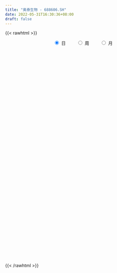 ```yaml
---
title: "奥泰生物 - 688606.SH"
date: 2022-05-31T16:30:36+08:00
draft: false
---
```

{{< rawhtml >}}
    <div style="text-align: center">
        <label style="padding: 1rem;"><input style="margin-right: .5rem" type="radio" name="period" value="D" checked onclick="period_change(this)">日</label>
        <label style="padding: 1rem;"><input style="margin-right: .5rem" type="radio" name="period" value="W" onclick="period_change(this)">周</label>
        <label style="padding: 1rem;"><input style="margin-right: .5rem" type="radio" name="period" value="M" onclick="period_change(this)">月</label>
    </div>
    <div id="chart" style="height: 700px;"></div> 
    <script type="text/javascript">
        const D_v = [7370.12,7080.58,4887.42,4931.06,6567.89,8380.77,6653.48,13882.55,12127.02,8541.48,6606.06,9204.23,5767.66,7088.59,7048.76,4234.0,4208.55,8067.54,4037.28,3907.2,3448.57,6593.92,4471.33,4987.78,5238.61,3923.1,6496.86,13003.81,8377.25,12189.92,7938.81,6950.86,4792.63,3966.23,5059.62,3944.49,4123.0,4747.54,3652.48,4681.92,2436.34,2250.7,4403.44,3867.73,4541.06,5830.29,6277.67,5556.56,5419.99,3870.77,9557.28,8627.46,9802.61,7258.96,6218.01,4397.04,2674.12,2312.0,3123.04,3916.73,2751.47,4195.83,3247.25,3019.6,5003.76,11030.74,3283.39,3376.34,2969.74,3858.92,2714.56,4115.8,4416.92,2384.55,2006.4,1735.1,1916.59,1647.0,2480.98,1823.81,3526.49,2404.89,1948.05,4073.32,3094.58,4123.13,1419.17,1516.85,1905.66,4912.15,2020.32,4127.7,2159.32,1579.55,1660.84,2022.85,1814.64,1355.08,1347.53,1457.07,3740.72,2023.1,2972.91,1815.53,1463.76,1047.57,2988.04,2168.65,2329.46,4478.46,2693.61,5519.26,2690.33,2072.24,2879.51,1529.83,2544.96,2575.84,1876.84,3927.47,2208.24,1581.11,2329.7,1782.47,2124.78,3160.09,2592.32,6446.02,4810.6,6818.01,5994.17,3440.82,2778.39,2503.59,3087.03,2023.04,1433.1,1878.28,1445.17,1346.11,2385.86,1853.49,1505.84,1782.3,3371.69,28657.74,23632.57,12388.21,6491.73,4451.3,4048.74,4158.82,9339.13,6506.81,3172.79,7580.0,4953.53,20180.6,36261.1,56884.72,41602.1,36026.83,28328.1,35939.57,26208.36,31574.27,33799.09,32026.9,15618.69,12183.67,8795.81,12854.38,10810.07,10026.0,9304.88,15369.1,11130.62,16104.5,7925.43,5474.65,12697.26,8460.95,20710.74,17110.12,11648.83,8131.17,13114.47,32361.78,36781.93,18149.66,22947.0,18931.94,23738.57,13876.12,18168.03,14334.73,22369.64,36849.52,35612.23,16900.93,19958.24,14678.36,15677.98,14994.59,15972.16,8878.15,12867.93,12644.66,11859.96,7861.73,67624.55,44491.87,26349.95,20632.6,15334.04,16938.12,16369.34,18843.37,13760.85,30448.12,21017.72,11942.43,10392.89,12239.79,11870.49,9804.29,12523.38,14663.35,13007.3,28940.76,18745.58,15729.18,18491.32,12230.58,9561.11,11451.58,8051.38,9337.29,9373.08,9426.67,6221.0,6837.48,10922.88,15438.69,13242.57,7275.93,6923.2,5898.82,6803.01,5892.1]
const D_histogram = [0.0,-0.3568556125,-0.6069478262,-0.6384276104,-0.6279635068,-0.3499067919,-0.3200730502,0.3060678809,0.7764954623,0.8711530128,0.6320846712,0.7613551715,0.7756476771,0.484375456,0.0830929461,-0.2423104177,-0.4319869371,-0.8849582051,-1.0374913157,-1.1713207315,-1.0731435071,-0.6695146738,-0.4929280195,-0.2983018535,-0.3609913213,-0.3447268292,-0.0735495567,0.4824766888,0.6443431332,0.8919048103,0.8182365514,0.5056575256,0.2359803782,0.1031570441,-0.0418222368,-0.1343947707,-0.1627954105,-0.2652626464,-0.3232998078,-0.4403308724,-0.4921112885,-0.4640581111,-0.2664024876,-0.1968357624,-0.271377632,-0.5229771037,-0.9560491125,-1.1742111324,-1.1280490849,-0.9881766318,-0.4653492573,-0.038993853,0.5458641786,0.7048546856,0.6271837554,0.4395580727,0.3609654972,0.3272065813,0.1949371352,0.0227289184,-0.0391775363,0.1175279989,0.1577128319,0.2761993011,0.5109514384,-0.044307118,-0.3207683795,-0.4308737811,-0.4242130074,-0.5275426303,-0.5872556951,-0.7185466297,-0.9576567689,-0.9720218171,-0.8891394169,-0.7929330452,-0.6533209102,-0.4961615917,-0.3816986318,-0.2787056389,-0.2744576583,-0.174706827,-0.1162922426,-0.234002356,-0.397964223,-0.4627127454,-0.5444285647,-0.5291463538,-0.4667026298,-0.6953588191,-0.8848538118,-1.2076079094,-1.2661917545,-1.1621763069,-0.9928739614,-0.9366820046,-0.7511705945,-0.5289930698,-0.328736704,-0.2042990924,0.1690549331,0.3612940101,0.6550273238,0.8155185214,0.9141330284,0.9316116799,0.7196977822,0.621724331,0.6461105101,0.9786491809,1.0207146815,1.3828979188,1.5719512764,1.6243188324,1.4658661763,1.3282978201,1.230339622,1.1805990703,1.1565298267,1.328418811,1.3022146836,1.2402381904,1.0790430546,1.0460834022,1.0577431152,1.1077490594,1.1109113064,1.2677244713,1.1887304001,1.1694996186,1.1382066445,0.8475961291,0.5532571167,0.2375647219,-0.2044155814,-0.613208904,-0.7760720272,-0.7330030052,-0.6903584723,-0.6180095525,-0.4279564942,-0.4066889077,-0.3758907692,-0.4260306698,-0.3439739034,1.0452754595,1.8429349722,1.6538906386,1.3133034476,0.8791912791,0.5386768765,0.3155699726,0.496116518,0.3357764801,0.2431931007,-0.120434596,-0.240217998,0.5705796081,2.7543022346,5.5546276142,7.3802832406,7.7971079958,9.9952374415,10.2234673437,6.8996171785,3.3981873393,0.5502966195,-2.669754903,-4.8141443876,-6.3696286575,-7.1204298483,-7.3278767281,-7.3369382165,-7.2095636134,-6.6129471349,-5.7550149096,-5.1404002818,-4.9598097577,-4.5478127396,-4.0549754546,-3.27215346,-2.6870453281,-1.7845394845,-0.9101332972,-0.8169661172,-0.5553353612,-0.6747295366,0.6443240132,2.339971452,2.9744757726,3.3448150046,3.394269868,3.8059926903,3.8682410306,3.13394137,2.0580901438,1.8249963137,3.4760151803,3.4929406964,2.7786573261,1.3627612296,0.3178721971,-0.0019991303,-0.2348530023,-1.2243101966,-1.7156342581,-1.7278638486,-1.8947142391,-1.9750197789,-0.1410190371,1.714664279,1.7947745521,1.6471471667,1.432876879,0.8618853186,0.2267400728,0.0538611226,-0.1266632158,-0.2754240413,0.2933806924,-0.3229208094,-0.5079205663,-0.7084852352,-1.3476570339,-1.9341527124,-2.4875783366,-3.106210496,-3.0695196857,-2.2992005046,-3.2274120099,-3.193525879,-2.6902357714,-2.0342376138,-1.6402998694,-1.3088279526,-1.054514164,-0.7567432545,-0.6160122981,-0.6039349869,-0.7457804006,-0.8996611977,-0.9718344413,-0.6472865538,0.0935371085,0.1321461992,0.0971617572,-0.0225423225,-0.1398809647,-0.1184408829,-0.1206373413]
const D_fast = [0.0,-0.4460695157,-0.8478986859,-1.0389853727,-1.1855121458,-0.9949321289,-1.0451166497,-0.3424587483,0.3220926986,0.6345385023,0.5534913285,0.8731006217,1.0813050466,0.9111266895,0.5306174161,0.1446364479,-0.1530368059,-0.8272476251,-1.2391535646,-1.6658131633,-1.8359218156,-1.5996716508,-1.5463170013,-1.4262662988,-1.5792035968,-1.6491208121,-1.3963309288,-0.7196855111,-0.3967332834,0.0738045963,0.2046954752,0.0185308308,-0.192151222,-0.299185295,-0.4546201352,-0.5807913617,-0.6498908542,-0.8186737516,-0.957535865,-1.1846496477,-1.359457886,-1.4474192364,-1.3163642347,-1.2960064501,-1.4383927277,-1.8207364753,-2.4928207622,-3.0045355652,-3.240385789,-3.3475574938,-2.9410674336,-2.5244604926,-1.8031364163,-1.4679322379,-1.3888072293,-1.4665433937,-1.454894595,-1.4068518656,-1.4903870278,-1.656913015,-1.7286138538,-1.5425263189,-1.462913278,-1.2753769835,-0.9128869865,-1.4792223224,-1.8358756788,-2.0536995257,-2.1530920038,-2.3883072843,-2.594834273,-2.9057618649,-3.3842861963,-3.6416566988,-3.7810591528,-3.8830860424,-3.906804135,-3.8736852145,-3.8546469125,-3.8213303293,-3.8856967632,-3.8296226387,-3.800281115,-3.9764918174,-4.2399447401,-4.4203714489,-4.6381944094,-4.7551987868,-4.8094307203,-5.2119266144,-5.6226350601,-6.2472911351,-6.6224229187,-6.8089515479,-6.8878676927,-7.065846237,-7.0681274756,-6.9781982184,-6.8601260286,-6.7867631901,-6.3711454313,-6.0885828518,-5.6310927071,-5.2667218792,-4.9395741151,-4.6891925437,-4.7211819957,-4.6637243642,-4.4778105576,-3.9006095916,-3.6033654206,-2.8954577035,-2.3134165269,-1.8549692628,-1.6469553748,-1.452449276,-1.2428225686,-0.9974133527,-0.7323501396,-0.2283564525,0.0709930909,0.3190761453,0.4276417731,0.6562029713,0.9322984631,1.2592416722,1.5401317457,2.0138760284,2.2320645573,2.5052086804,2.7584673674,2.6797558844,2.5237311511,2.2674299367,1.7743457382,1.2122501895,0.8553690596,0.7151873302,0.5852422451,0.5030887768,0.5861527115,0.5057480711,0.4425735172,0.2859259492,0.2819892398,1.9325574676,3.1909507233,3.4153790494,3.4031177202,3.1888033715,2.982958188,2.8387437772,3.1433194522,3.0669235343,3.0351384301,2.6414020843,2.4615641828,3.415006691,6.2873048761,10.4762871593,14.1470135959,16.5131153499,21.2100541561,23.9941508942,22.3952050236,19.7433220192,17.0330054544,13.145515206,9.7975896245,6.6496981903,4.1187895374,2.0793734756,0.2360774331,-1.4389388672,-2.4955591724,-3.0763806745,-3.7468661172,-4.8062280324,-5.5311841993,-6.0520907779,-6.0873071483,-6.1739603485,-5.717589376,-5.0707165129,-5.1817908622,-5.0589939466,-5.3470705062,-3.8669359531,-1.5862956513,-0.2081723875,0.9983705957,1.8963929261,3.2596139209,4.2889225188,4.3381082008,3.7767795106,3.9999347588,6.5199574205,7.4101181107,7.3904990719,6.3152932828,5.3498722996,5.0295011896,4.7379340671,3.4423993236,2.5221666976,2.077971145,1.4374421947,0.8633817101,2.6621276927,4.9464770786,5.4752809897,5.739440396,5.883389328,5.5278690972,4.9494088697,4.7899952,4.5778050577,4.3601882219,5.0023381287,4.3053064245,3.9933265261,3.6156405484,2.6395544913,1.5695206346,0.3942004263,-1.0009843571,-1.7316734683,-1.5361544133,-3.271218921,-4.0357142599,-4.2049830951,-4.057544341,-4.0736815639,-4.0694166353,-4.0787313877,-3.9701462918,-3.98341841,-4.1223248454,-4.4506153593,-4.8294114559,-5.1445433098,-4.9818170607,-4.2176091213,-4.1459634808,-4.1566574835,-4.2819971439,-4.4343060271,-4.4424761662,-4.4748319598]
const D_slow = [0.0,-0.0892139031,-0.2409508597,-0.4005577623,-0.557548639,-0.645025337,-0.7250435995,-0.6485266293,-0.4544027637,-0.2366145105,-0.0785933427,0.1117454502,0.3056573695,0.4267512335,0.44752447,0.3869468656,0.2789501313,0.05771058,-0.2016622489,-0.4944924318,-0.7627783086,-0.930156977,-1.0533889819,-1.1279644453,-1.2182122756,-1.3043939829,-1.3227813721,-1.2021621999,-1.0410764166,-0.818100214,-0.6135410762,-0.4871266948,-0.4281316002,-0.4023423392,-0.4127978984,-0.4463965911,-0.4870954437,-0.5534111053,-0.6342360572,-0.7443187753,-0.8673465974,-0.9833611252,-1.0499617471,-1.0991706877,-1.1670150957,-1.2977593716,-1.5367716497,-1.8303244328,-2.1123367041,-2.359380862,-2.4757181763,-2.4854666396,-2.3490005949,-2.1727869235,-2.0159909847,-1.9061014665,-1.8158600922,-1.7340584469,-1.6853241631,-1.6796419335,-1.6894363175,-1.6600543178,-1.6206261098,-1.5515762846,-1.4238384249,-1.4349152044,-1.5151072993,-1.6228257446,-1.7288789964,-1.860764654,-2.0075785778,-2.1872152352,-2.4266294274,-2.6696348817,-2.8919197359,-3.0901529972,-3.2534832248,-3.3775236227,-3.4729482807,-3.5426246904,-3.611239105,-3.6549158117,-3.6839888724,-3.7424894614,-3.8419805171,-3.9576587035,-4.0937658446,-4.2260524331,-4.3427280905,-4.5165677953,-4.7377812483,-5.0396832256,-5.3562311643,-5.646775241,-5.8949937313,-6.1291642325,-6.3169568811,-6.4492051486,-6.5313893246,-6.5824640977,-6.5402003644,-6.4498768619,-6.2861200309,-6.0822404006,-5.8537071435,-5.6208042235,-5.440879778,-5.2854486952,-5.1239210677,-4.8792587725,-4.6240801021,-4.2783556224,-3.8853678033,-3.4792880952,-3.1128215511,-2.7807470961,-2.4731621906,-2.178012423,-1.8888799663,-1.5567752636,-1.2312215927,-0.9211620451,-0.6514012814,-0.3898804309,-0.1254446521,0.1514926128,0.4292204394,0.7461515572,1.0433341572,1.3357090619,1.620260723,1.8321597553,1.9704740344,2.0298652149,1.9787613195,1.8254590935,1.6314410867,1.4481903354,1.2756007174,1.1210983293,1.0141092057,0.9124369788,0.8184642865,0.711956619,0.6259631432,0.8872820081,1.3480157511,1.7614884108,2.0898142727,2.3096120924,2.4442813115,2.5231738047,2.6472029342,2.7311470542,2.7919453294,2.7618366804,2.7017821809,2.8444270829,3.5330026415,4.9216595451,6.7667303552,8.7160073542,11.2148167146,13.7706835505,15.4955878451,16.3451346799,16.4827088348,15.8152701091,14.6117340122,13.0193268478,11.2392193857,9.4072502037,7.5730156496,5.7706247462,4.1173879625,2.6786342351,1.3935341646,0.1535817252,-0.9833714597,-1.9971153233,-2.8151536883,-3.4869150204,-3.9330498915,-4.1605832158,-4.3648247451,-4.5036585854,-4.6723409695,-4.5112599662,-3.9262671033,-3.1826481601,-2.346444409,-1.4978769419,-0.5463787694,0.4206814883,1.2041668308,1.7186893667,2.1749384452,3.0439422402,3.9171774143,4.6118417458,4.9525320532,5.0320001025,5.0315003199,4.9727870694,4.6667095202,4.2378009557,3.8058349936,3.3321564338,2.8384014891,2.8031467298,3.2318127996,3.6805064376,4.0922932293,4.450512449,4.6659837786,4.7226687969,4.7361340775,4.7044682735,4.6356122632,4.7089574363,4.628227234,4.5012470924,4.3241257836,3.9872115251,3.503673347,2.8817787629,2.1052261389,1.3378462175,0.7630460913,-0.0438069112,-0.8421883809,-1.5147473237,-2.0233067272,-2.4333816945,-2.7605886827,-3.0242172237,-3.2134030373,-3.3674061118,-3.5183898586,-3.7048349587,-3.9297502581,-4.1727088685,-4.3345305069,-4.3111462298,-4.27810968,-4.2538192407,-4.2594548213,-4.2944250625,-4.3240352832,-4.3541946185]
const D_data = [['2021-05-20', 145.5621, 149.2604, 144.5069, 150.4142],['2021-05-21', 149.6548, 143.6686, 142.6627, 149.8915],['2021-05-24', 142.5148, 142.9487, 141.075, 144.9606],['2021-05-25', 143.9842, 144.3787, 143.0276, 145.6509],['2021-05-26', 144.2801, 144.2702, 142.0316, 145.4241],['2021-05-27', 143.8166, 147.929, 143.0473, 147.998],['2021-05-28', 147.929, 145.286, 144.1913, 148.6193],['2021-05-31', 147.9487, 154.4379, 147.2682, 155.2268],['2021-06-01', 154.5266, 155.8185, 151.4793, 156.3609],['2021-06-02', 155.5227, 153.2544, 152.1893, 155.5227],['2021-06-03', 153.2544, 149.2604, 148.925, 153.3925],['2021-06-04', 149.7041, 154.142, 149.2604, 155.572],['2021-06-07', 154.8225, 153.7377, 152.2189, 156.0158],['2021-06-08', 152.9586, 149.714, 149.4083, 154.5661],['2021-06-09', 150.286, 146.7456, 145.572, 150.6114],['2021-06-10', 147.46, 145.72, 144.34, 147.46],['2021-06-11', 146.77, 145.8, 145.16, 147.09],['2021-06-15', 145.75, 140.25, 139.8, 145.75],['2021-06-16', 140.93, 141.59, 140.01, 142.8],['2021-06-17', 141.18, 140.11, 139.16, 142.4],['2021-06-18', 140.12, 141.93, 139.75, 142.1],['2021-06-21', 142.2, 146.3, 141.31, 147.28],['2021-06-22', 146.6, 144.42, 143.33, 147.5],['2021-06-23', 143.99, 145.18, 143.99, 146.88],['2021-06-24', 145.3, 141.88, 141.02, 145.3],['2021-06-25', 141.87, 142.28, 141.4, 142.89],['2021-06-28', 142.25, 145.9, 141.57, 146.84],['2021-06-29', 145.0, 151.7, 145.0, 153.58],['2021-06-30', 150.64, 149.0, 148.0, 151.7],['2021-07-01', 148.38, 151.67, 148.38, 155.87],['2021-07-02', 150.63, 148.7, 147.98, 153.7],['2021-07-05', 148.0, 145.11, 144.25, 148.8],['2021-07-06', 145.1, 144.3, 143.0, 146.35],['2021-07-07', 144.3, 145.0, 143.48, 146.31],['2021-07-08', 144.99, 144.06, 143.01, 146.36],['2021-07-09', 143.06, 143.94, 142.42, 145.46],['2021-07-12', 145.1, 144.23, 143.34, 145.95],['2021-07-13', 143.8, 142.7, 141.55, 144.87],['2021-07-14', 142.7, 142.5, 142.0, 144.55],['2021-07-15', 142.2, 140.88, 139.13, 142.29],['2021-07-16', 141.75, 140.75, 140.13, 141.75],['2021-07-19', 140.05, 141.17, 140.05, 141.48],['2021-07-20', 141.17, 143.47, 141.0, 143.85],['2021-07-21', 143.07, 142.25, 141.31, 143.49],['2021-07-22', 142.24, 140.08, 139.62, 142.25],['2021-07-23', 140.08, 136.48, 136.3, 140.65],['2021-07-26', 135.77, 131.55, 129.04, 135.77],['2021-07-27', 130.5, 131.38, 128.9, 135.54],['2021-07-28', 132.96, 133.02, 127.88, 134.84],['2021-07-29', 134.8, 133.53, 132.8, 134.8],['2021-07-30', 133.33, 139.2, 130.31, 140.49],['2021-08-02', 143.0, 140.01, 139.78, 147.5],['2021-08-03', 139.51, 144.6, 139.03, 145.5],['2021-08-04', 144.0, 141.46, 140.78, 144.0],['2021-08-05', 141.45, 138.95, 138.47, 143.85],['2021-08-06', 138.7, 137.0, 135.68, 139.6],['2021-08-09', 137.1, 137.7, 136.06, 139.7],['2021-08-10', 137.55, 137.98, 137.04, 138.5],['2021-08-11', 137.88, 136.26, 136.11, 137.88],['2021-08-12', 136.18, 134.78, 134.44, 136.73],['2021-08-13', 134.56, 135.28, 134.56, 137.19],['2021-08-16', 136.29, 138.07, 134.0, 139.58],['2021-08-17', 138.5, 137.02, 136.0, 138.95],['2021-08-18', 136.0, 138.38, 135.21, 138.46],['2021-08-19', 138.01, 140.9, 138.01, 141.28],['2021-08-20', 136.85, 130.11, 129.88, 136.85],['2021-08-23', 130.88, 130.99, 128.11, 131.52],['2021-08-24', 130.99, 131.5, 130.2, 132.4],['2021-08-25', 131.58, 132.1, 130.7, 132.99],['2021-08-26', 133.0, 129.82, 129.5, 133.0],['2021-08-27', 129.2, 129.2, 128.9, 130.61],['2021-08-30', 129.0, 126.96, 126.6, 129.2],['2021-08-31', 126.08, 123.6, 122.8, 127.49],['2021-09-01', 123.27, 124.59, 121.58, 125.59],['2021-09-02', 124.99, 124.85, 123.4, 125.0],['2021-09-03', 125.59, 124.4, 123.5, 125.59],['2021-09-06', 124.4, 124.55, 123.52, 125.3],['2021-09-07', 124.57, 124.64, 124.32, 124.96],['2021-09-08', 124.71, 124.0, 123.65, 125.49],['2021-09-09', 124.9, 123.68, 123.51, 124.9],['2021-09-10', 124.0, 122.0, 121.76, 124.0],['2021-09-13', 122.99, 122.78, 122.5, 123.8],['2021-09-14', 122.81, 122.05, 121.74, 123.37],['2021-09-15', 122.99, 119.01, 118.68, 122.99],['2021-09-16', 118.55, 116.87, 116.51, 119.28],['2021-09-17', 115.6, 116.59, 113.12, 117.55],['2021-09-22', 115.03, 115.0, 114.35, 116.59],['2021-09-23', 115.8, 115.01, 114.22, 115.91],['2021-09-24', 115.05, 114.8, 114.52, 116.98],['2021-09-27', 113.27, 109.6, 109.0, 113.27],['2021-09-28', 109.5, 107.66, 107.13, 109.6],['2021-09-29', 107.65, 103.06, 103.06, 108.1],['2021-09-30', 103.19, 103.6, 103.0, 104.8],['2021-10-08', 104.0, 104.0, 102.11, 104.69],['2021-10-11', 104.03, 103.87, 103.64, 105.35],['2021-10-12', 103.89, 101.43, 101.1, 103.91],['2021-10-13', 100.43, 102.14, 100.43, 102.55],['2021-10-14', 101.99, 102.28, 101.5, 102.98],['2021-10-15', 102.6, 101.88, 101.61, 102.6],['2021-10-18', 101.88, 100.66, 100.1, 101.88],['2021-10-19', 100.2, 104.18, 100.2, 105.89],['2021-10-20', 103.8, 102.73, 102.0, 103.8],['2021-10-21', 103.0, 104.82, 102.74, 105.76],['2021-10-22', 105.55, 104.09, 103.24, 105.55],['2021-10-25', 103.5, 103.86, 102.9, 104.56],['2021-10-26', 103.2, 103.08, 101.89, 103.8],['2021-10-27', 103.1, 99.55, 99.45, 103.5],['2021-10-28', 98.55, 99.91, 98.55, 101.69],['2021-10-29', 99.36, 101.01, 98.55, 101.68],['2021-11-01', 102.34, 105.78, 102.15, 106.1],['2021-11-02', 106.21, 103.28, 103.11, 106.21],['2021-11-03', 104.11, 108.72, 104.11, 110.0],['2021-11-04', 109.0, 108.65, 107.33, 109.34],['2021-11-05', 108.43, 108.35, 107.61, 109.41],['2021-11-08', 107.51, 106.19, 105.51, 108.74],['2021-11-09', 105.38, 106.35, 105.0, 107.36],['2021-11-10', 107.0, 106.86, 104.18, 107.8],['2021-11-11', 105.73, 107.7, 105.73, 108.1],['2021-11-12', 107.93, 108.47, 107.34, 108.55],['2021-11-15', 108.66, 112.08, 108.46, 113.18],['2021-11-16', 112.42, 110.85, 110.1, 112.42],['2021-11-17', 111.12, 111.03, 110.1, 111.5],['2021-11-18', 111.03, 110.0, 110.0, 111.98],['2021-11-19', 111.69, 111.86, 110.08, 112.42],['2021-11-22', 111.11, 113.17, 111.11, 113.6],['2021-11-23', 113.0, 114.69, 112.2, 115.76],['2021-11-24', 114.45, 115.18, 113.19, 115.84],['2021-11-25', 115.18, 118.58, 114.65, 119.87],['2021-11-26', 119.55, 116.95, 116.16, 120.58],['2021-11-29', 120.07, 118.55, 118.28, 123.99],['2021-11-30', 117.51, 119.4, 116.0, 120.4],['2021-12-01', 118.69, 116.32, 116.32, 118.95],['2021-12-02', 115.88, 115.52, 115.52, 118.5],['2021-12-03', 116.5, 114.2, 113.89, 116.5],['2021-12-06', 114.27, 110.86, 110.81, 114.85],['2021-12-07', 112.0, 108.91, 108.3, 112.0],['2021-12-08', 109.08, 110.13, 109.08, 110.88],['2021-12-09', 110.1, 112.0, 110.0, 113.0],['2021-12-10', 111.67, 111.85, 110.48, 112.02],['2021-12-13', 111.89, 112.18, 111.88, 112.97],['2021-12-14', 112.2, 114.1, 112.18, 114.6],['2021-12-15', 114.6, 112.36, 112.36, 114.9],['2021-12-16', 112.34, 112.43, 111.8, 113.0],['2021-12-17', 113.43, 111.15, 111.0, 113.43],['2021-12-20', 111.6, 112.68, 111.18, 114.46],['2021-12-21', 112.01, 133.45, 111.8, 135.22],['2021-12-22', 128.15, 133.29, 128.0, 138.68],['2021-12-23', 133.49, 124.2, 123.5, 134.97],['2021-12-24', 125.4, 122.33, 120.29, 125.85],['2021-12-27', 122.9, 120.25, 120.01, 123.5],['2021-12-28', 120.39, 120.23, 118.26, 121.48],['2021-12-29', 121.54, 120.87, 119.33, 123.3],['2021-12-30', 121.88, 126.51, 121.88, 127.78],['2021-12-31', 126.26, 123.01, 122.58, 127.31],['2022-01-04', 123.01, 123.8, 122.13, 125.8],['2022-01-05', 123.0, 119.61, 117.55, 124.3],['2022-01-06', 118.51, 121.6, 118.51, 121.93],['2022-01-07', 121.6, 135.67, 121.6, 139.59],['2022-01-10', 149.98, 162.8, 149.98, 162.8],['2022-01-11', 169.0, 188.0, 154.66, 195.36],['2022-01-12', 179.41, 194.37, 173.3, 200.6],['2022-01-13', 194.4, 190.0, 181.0, 206.04],['2022-01-14', 189.0, 228.0, 189.0, 228.0],['2022-01-17', 225.0, 219.8, 213.0, 235.91],['2022-01-18', 212.0, 175.84, 175.84, 212.0],['2022-01-19', 166.66, 161.5, 159.0, 172.0],['2022-01-20', 161.97, 156.39, 154.98, 172.99],['2022-01-21', 156.7, 136.71, 135.01, 156.7],['2022-01-24', 135.1, 134.8, 132.03, 138.15],['2022-01-25', 135.98, 129.62, 129.53, 137.98],['2022-01-26', 132.7, 129.76, 128.2, 134.79],['2022-01-27', 130.64, 129.64, 126.6, 133.27],['2022-01-28', 129.0, 126.86, 124.75, 131.75],['2022-02-07', 126.6, 124.0, 121.02, 127.77],['2022-02-08', 123.61, 127.0, 123.01, 127.41],['2022-02-09', 126.11, 129.74, 122.29, 131.47],['2022-02-10', 128.45, 126.6, 126.05, 133.0],['2022-02-11', 126.6, 119.37, 118.59, 126.6],['2022-02-14', 118.3, 120.0, 117.6, 122.89],['2022-02-15', 121.8, 119.8, 118.21, 121.8],['2022-02-16', 120.61, 123.61, 117.7, 126.66],['2022-02-17', 123.4, 122.0, 121.66, 124.69],['2022-02-18', 122.02, 127.69, 120.4, 133.0],['2022-02-21', 129.52, 130.5, 126.0, 132.0],['2022-02-22', 128.0, 122.03, 122.03, 128.33],['2022-02-23', 123.0, 123.92, 122.03, 124.88],['2022-02-24', 123.6, 118.38, 116.01, 126.3],['2022-02-25', 119.01, 139.0, 119.0, 141.96],['2022-02-28', 138.74, 152.5, 136.0, 155.77],['2022-03-01', 152.05, 147.15, 145.0, 152.05],['2022-03-02', 144.99, 148.71, 137.0, 153.66],['2022-03-03', 149.93, 148.26, 147.0, 155.54],['2022-03-04', 147.12, 156.8, 146.02, 163.8],['2022-03-07', 156.6, 156.78, 153.8, 162.0],['2022-03-08', 155.63, 147.9, 141.4, 158.78],['2022-03-09', 146.0, 141.0, 136.36, 150.69],['2022-03-10', 145.2, 149.85, 139.0, 154.0],['2022-03-11', 150.0, 179.82, 146.98, 179.82],['2022-03-14', 179.98, 167.16, 158.0, 182.0],['2022-03-15', 160.51, 159.23, 156.99, 169.3],['2022-03-16', 158.0, 147.0, 139.88, 161.85],['2022-03-17', 147.0, 146.36, 145.01, 155.38],['2022-03-18', 148.0, 152.59, 143.03, 153.0],['2022-03-21', 158.0, 152.8, 150.13, 158.0],['2022-03-22', 155.0, 140.1, 139.58, 155.88],['2022-03-23', 137.58, 141.78, 137.3, 144.0],['2022-03-24', 141.62, 145.61, 138.1, 151.8],['2022-03-25', 144.2, 142.24, 142.0, 146.99],['2022-03-28', 144.1, 141.54, 140.0, 146.41],['2022-03-29', 169.85, 169.85, 169.85, 169.85],['2022-03-30', 201.19, 181.2, 178.55, 201.19],['2022-03-31', 180.0, 166.1, 161.87, 187.96],['2022-04-01', 164.38, 165.0, 162.0, 169.54],['2022-04-06', 169.7, 165.03, 164.51, 169.91],['2022-04-07', 164.0, 160.0, 159.07, 165.08],['2022-04-08', 160.0, 157.03, 155.58, 164.77],['2022-04-11', 158.43, 161.42, 156.25, 164.6],['2022-04-12', 165.58, 161.01, 153.52, 167.9],['2022-04-13', 159.89, 161.02, 157.17, 164.49],['2022-04-14', 162.1, 171.83, 159.01, 179.6],['2022-04-15', 169.78, 157.5, 157.3, 171.19],['2022-04-18', 157.9, 161.05, 155.63, 163.38],['2022-04-19', 161.66, 159.95, 157.09, 163.8],['2022-04-20', 160.69, 151.94, 151.5, 161.88],['2022-04-21', 152.01, 148.49, 147.0, 154.99],['2022-04-22', 148.29, 144.49, 143.45, 149.9],['2022-04-25', 144.49, 138.6, 138.18, 146.79],['2022-04-26', 139.24, 143.0, 137.5, 147.88],['2022-04-27', 141.32, 152.38, 138.5, 152.43],['2022-04-28', 141.88, 128.49, 123.17, 141.88],['2022-04-29', 129.0, 135.48, 128.9, 136.96],['2022-05-05', 136.27, 140.29, 134.04, 142.88],['2022-05-06', 138.0, 143.2, 136.81, 150.88],['2022-05-09', 143.01, 140.97, 139.81, 146.66],['2022-05-10', 140.8, 140.6, 137.53, 141.78],['2022-05-11', 140.98, 139.86, 139.3, 144.37],['2022-05-12', 139.0, 140.73, 138.61, 142.37],['2022-05-13', 140.74, 138.93, 137.56, 143.0],['2022-05-16', 139.97, 136.75, 136.39, 141.72],['2022-05-17', 136.76, 133.41, 130.69, 136.76],['2022-05-18', 134.0, 131.25, 131.0, 134.0],['2022-05-19', 130.13, 130.33, 127.09, 130.68],['2022-05-20', 131.66, 134.73, 131.0, 135.77],['2022-05-23', 137.32, 142.0, 136.0, 144.6],['2022-05-24', 142.49, 134.79, 133.85, 144.6],['2022-05-25', 135.5, 133.36, 131.66, 135.9],['2022-05-26', 133.6, 131.3, 129.18, 133.6],['2022-05-27', 132.0, 130.01, 129.02, 132.88],['2022-05-30', 129.0, 130.77, 126.9, 130.77],['2022-05-31', 131.31, 129.81, 128.2, 132.94]]
const W_v = [122345.11,86164.36,35525.6,89072.2,82272.85,130714.89,26810.15,38860.28,42388.71,31420.62,50361.34,28347.56,19460.59,25214.74,48006.65,24713.83,19641.28,20893.22,30682.27,36304.08,14777.36,26497.18,16202.95,14658.77,11394.87,15643.97,4841.68,13219.49,1579.55,8200.94,12009.33,9997.48,17453.9,11406.98,11828.99,19133.81,21534.98,9866.62,8873.6,74541.94,28504.8,35886.92,199102.85,159548.19,60262.62,61935.1,55269.03,82366.37,120549.1,105598.04,102827.74,65357.49,158188.06,52904.76,100439.4,56249.89,87880.37,34220.5,50631.94,42781.11,48779.21,12695.11]
const W_histogram = [0.0,-0.8697837037,-1.4221249222,-0.241635471,0.679723296,1.1175522326,0.3060539415,0.1297698251,-0.197048621,-0.2872098995,0.2382925038,0.0240539718,-0.3572713405,-0.5532088718,-0.2340434701,-0.321700756,-0.558824528,-0.9448499806,-0.9557290555,-1.0427079558,-1.1398161535,-1.4557556952,-1.6171112013,-1.9176828952,-2.1322229533,-2.4688249051,-2.6276407622,-3.2612336415,-3.4114756633,-3.4039318663,-3.0137976995,-2.7350411658,-1.8694930838,-1.1380314678,-0.3176795132,0.624597063,1.0921438673,1.2606675204,1.335360796,2.1024377525,2.5883985941,3.6313225591,10.0447451798,7.7469966662,5.289360192,2.9988965714,1.9354057176,1.8831112052,2.8772409811,4.8017056936,3.9906210351,2.5756121581,2.9633848922,2.4929075643,2.0420981656,0.7623319544,-0.7163877212,-1.172988337,-1.7275090804,-2.30593079,-2.8969408429,-3.1698007473]
const W_fast = [0.0,-1.0872296296,-1.9951020787,-0.8750214952,0.2162680958,0.9334850906,0.1985002848,0.0546586247,-0.3214219766,-0.48338573,0.1016897992,-0.1065352398,-0.5771783872,-0.9114181365,-0.6507636024,-0.8188460773,-1.1956759813,-1.817913929,-2.0677252678,-2.415381157,-2.7974433932,-3.4773218586,-4.0429551651,-4.8229475828,-5.5705433792,-6.5243515572,-7.3400776049,-8.7889788946,-9.7920898322,-10.6355290017,-10.9988442599,-11.4038480176,-11.0056732065,-10.5587194575,-9.8177873812,-8.7193615393,-7.9787787681,-7.4950882349,-7.0865547604,-5.7938683657,-4.6608078756,-2.7100532709,6.2145556448,5.8535562978,4.7182598716,3.1775203938,2.5978809694,3.0163642584,4.7298042795,7.8546954154,8.0412660157,7.2701601782,8.3987791353,8.5515286985,8.6112438412,7.5220606186,5.8642440127,5.1143963127,4.1279982992,2.9730938921,1.6578486284,0.5925385372]
const W_slow = [0.0,-0.2174459259,-0.5729771565,-0.6333860242,-0.4634552002,-0.1840671421,-0.1075536567,-0.0751112004,-0.1243733557,-0.1961758305,-0.1366027046,-0.1305892116,-0.2199070468,-0.3582092647,-0.4167201322,-0.4971453213,-0.6368514533,-0.8730639484,-1.1119962123,-1.3726732012,-1.6576272396,-2.0215661634,-2.4258439637,-2.9052646876,-3.4383204259,-4.0555266521,-4.7124368427,-5.5277452531,-6.3806141689,-7.2315971355,-7.9850465604,-8.6688068518,-9.1361801227,-9.4206879897,-9.500107868,-9.3439586023,-9.0709226354,-8.7557557553,-8.4219155563,-7.8963061182,-7.2492064697,-6.3413758299,-3.830189535,-1.8934403684,-0.5711003204,0.1786238224,0.6624752518,1.1332530531,1.8525632984,3.0529897218,4.0506449806,4.6945480201,5.4353942432,6.0586211342,6.5691456756,6.7597286642,6.5806317339,6.2873846497,5.8555073796,5.2790246821,4.5547894713,3.7623392845]
const W_data = [['2021-03-26', 142.998, 148.5996, 139.0533, 226.8047],['2021-04-02', 144.1026, 134.9704, 132.1499, 146.3018],['2021-04-09', 135.2071, 134.1124, 133.5306, 139.645],['2021-04-16', 134.714, 156.785, 131.8245, 169.6252],['2021-04-23', 156.8047, 159.3393, 148.7673, 166.1736],['2021-04-30', 163.1262, 157.643, 154.3294, 189.2308],['2021-05-07', 160.2663, 141.5187, 141.0256, 161.3412],['2021-05-14', 142.8008, 146.9625, 137.0907, 150.2268],['2021-05-21', 146.9921, 143.6686, 142.6627, 155.6213],['2021-05-28', 142.5148, 145.286, 141.075, 148.6193],['2021-06-04', 147.9487, 154.142, 147.2682, 156.3609],['2021-06-11', 154.8225, 145.8, 144.34, 156.0158],['2021-06-18', 145.75, 141.93, 139.16, 145.75],['2021-06-25', 142.2, 142.28, 141.02, 147.5],['2021-07-02', 142.25, 148.7, 141.57, 155.87],['2021-07-09', 148.0, 143.94, 142.42, 148.8],['2021-07-16', 145.1, 140.75, 139.13, 145.95],['2021-07-23', 140.05, 136.48, 136.3, 143.85],['2021-07-30', 135.77, 139.2, 127.88, 140.49],['2021-08-06', 143.0, 137.0, 135.68, 147.5],['2021-08-13', 137.1, 135.28, 134.44, 139.7],['2021-08-20', 136.29, 130.11, 129.88, 141.28],['2021-08-27', 130.88, 129.2, 128.11, 133.0],['2021-09-03', 129.0, 124.4, 121.58, 129.2],['2021-09-10', 124.4, 122.0, 121.76, 125.49],['2021-09-17', 122.99, 116.59, 113.12, 123.8],['2021-09-24', 115.03, 114.8, 114.22, 116.98],['2021-09-30', 113.27, 103.6, 103.0, 113.27],['2021-10-08', 104.0, 104.0, 102.11, 104.69],['2021-10-15', 104.03, 101.88, 100.43, 105.35],['2021-10-22', 101.88, 104.09, 100.1, 105.89],['2021-10-29', 103.5, 101.01, 98.55, 104.56],['2021-11-05', 102.34, 108.35, 102.15, 110.0],['2021-11-12', 107.51, 108.47, 104.18, 108.74],['2021-11-19', 108.66, 111.86, 108.46, 113.18],['2021-11-26', 111.11, 116.95, 111.11, 120.58],['2021-12-03', 120.07, 114.2, 113.89, 123.99],['2021-12-10', 114.27, 111.85, 108.3, 114.85],['2021-12-17', 111.89, 111.15, 111.0, 114.9],['2021-12-24', 111.6, 122.33, 111.18, 138.68],['2021-12-31', 122.9, 123.01, 118.26, 127.78],['2022-01-07', 123.01, 135.67, 117.55, 139.59],['2022-01-14', 149.98, 228.0, 149.98, 228.0],['2022-01-21', 225.0, 136.71, 135.01, 235.91],['2022-01-28', 135.1, 126.86, 124.75, 138.15],['2022-02-11', 126.6, 119.37, 118.59, 133.0],['2022-02-18', 118.3, 127.69, 117.6, 133.0],['2022-02-25', 129.52, 139.0, 116.01, 141.96],['2022-03-04', 138.74, 156.8, 136.0, 163.8],['2022-03-11', 156.6, 179.82, 136.36, 179.82],['2022-03-18', 179.98, 152.59, 139.88, 182.0],['2022-03-25', 158.0, 142.24, 137.3, 158.0],['2022-04-01', 144.1, 165.0, 140.0, 201.19],['2022-04-08', 169.7, 157.03, 155.58, 169.91],['2022-04-15', 158.43, 157.5, 153.52, 179.6],['2022-04-22', 157.9, 144.49, 143.45, 163.8],['2022-04-29', 144.49, 135.48, 123.17, 152.43],['2022-05-06', 136.27, 143.2, 134.04, 150.88],['2022-05-13', 143.01, 138.93, 137.53, 146.66],['2022-05-20', 139.97, 134.73, 127.09, 141.72],['2022-05-27', 137.32, 130.01, 129.02, 144.6],['2022-06-02', 129.0, 129.81, 126.9, 132.94]]
const M_v = [187387.29,358707.7199999999,153362.31,137379.6,116059.33,102314.29,51226.06,31787.3,72635.86,130509.76,454800.58,236352.43,489388.5499999999,323824.37,189107.87]
const M_histogram = [0.0,1.4972581197,2.1492672092,2.0899204935,1.3046784103,-0.2674932149,-2.5306692468,-3.9914805923,-3.5248151737,-2.8096993376,-1.9546270344,0.3383848529,2.6433300219,2.0068839284,1.1478709494]
const M_fast = [0.0,1.8715726496,3.0608985414,3.5240319491,3.0649594685,1.4259145396,-1.469928804,-3.9286102977,-4.3431486725,-4.3304576707,-3.9640421261,-1.5864340256,1.3793436489,1.2446185374,0.6725732958]
const M_slow = [0.0,0.3743145299,0.9116313322,1.4341114556,1.7602810582,1.6934077544,1.0607404428,0.0628702947,-0.8183334988,-1.5207583332,-2.0094150917,-1.9248188785,-1.263986373,-0.7622653909,-0.4752976536]
const M_data = [['2021-03-31', 142.998, 134.1815, 133.9546, 226.8047],['2021-04-30', 134.931, 157.643, 131.8245, 189.2308],['2021-05-31', 160.2663, 154.4379, 137.0907, 161.3412],['2021-06-30', 154.5266, 149.0, 139.16, 156.3609],['2021-07-30', 148.38, 139.2, 127.88, 155.87],['2021-08-31', 143.0, 123.6, 122.8, 147.5],['2021-09-30', 123.27, 103.6, 103.0, 125.59],['2021-10-29', 104.0, 101.01, 98.55, 105.89],['2021-11-30', 102.34, 119.4, 102.15, 123.99],['2021-12-31', 118.69, 123.01, 108.3, 138.68],['2022-01-28', 123.01, 126.86, 117.55, 235.91],['2022-02-28', 126.6, 152.5, 116.01, 155.77],['2022-03-31', 152.05, 166.1, 136.36, 201.19],['2022-04-29', 164.38, 135.48, 123.17, 179.6],['2022-05-31', 136.27, 129.81, 126.9, 150.88]]
        const D_a = [null,null,141.075,null,null,null,null,null,156.3609,null,null,null,null,null,null,null,null,null,null,139.16,null,null,null,null,null,null,null,null,null,155.87,null,null,null,null,null,null,null,null,null,null,null,null,null,null,null,null,null,null,127.88,null,null,null,null,null,null,null,139.7,null,null,null,null,null,null,null,null,null,null,null,null,null,null,null,null,null,null,null,null,null,null,null,null,null,null,null,null,null,null,null,null,null,null,null,null,null,null,null,null,null,null,null,null,null,null,null,null,null,null,98.55,null,null,null,null,null,null,null,null,null,null,null,null,null,null,null,null,null,null,null,null,null,123.99,null,null,null,null,null,108.3,null,null,null,null,null,null,null,null,null,null,138.68,null,null,null,null,null,null,null,null,117.55,null,null,null,null,null,null,null,235.91,null,null,null,null,null,null,null,null,null,null,null,null,null,null,null,null,null,null,null,null,null,null,116.01,null,null,null,null,null,null,null,null,null,null,null,182.0,null,null,null,null,null,null,137.3,null,null,null,null,201.19,null,null,null,null,null,null,153.52,null,null,null,null,163.8,null,null,null,null,null,null,123.17,null,null,null,null,null,144.37,null,null,null,null,null,null,null,null,null,null,null,null,126.9,null]
const W_a = [null,null,null,131.8245,null,null,null,null,null,null,156.3609,null,null,null,null,null,null,null,null,null,null,null,null,null,null,null,null,null,null,null,null,98.55,null,null,null,null,null,null,null,null,null,null,null,235.91,null,null,null,null,null,null,null,null,null,null,null,null,123.17,null,null,null,null,null]
const M_a = [null,null,null,null,null,null,null,98.55,null,null,null,null,201.19,null,null]
        const D_b = [[{ coord: ['2021-05-24', 155.87] }, { coord: ['2021-07-01', 141.075] }],[{ coord: ['2021-10-28', 123.99] }, { coord: ['2022-02-24', 108.3] }],[{ coord: ['2022-03-14', 182.0] }, { coord: ['2022-04-19', 153.52] }]]
const W_b = [[{ coord: ['2021-04-16', 156.3609] }, { coord: ['2022-01-21', 131.8245] }]]
const M_b = []
    </script>
{{< /rawhtml >}}